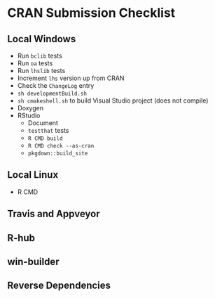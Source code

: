 # CRAN Submission Checklist

## Local Windows

- Run `bclib` tests
- Run `oa` tests
- Run `lhslib` tests
- Increment `lhs` version up from CRAN
- Check the `ChangeLog` entry
- `sh developmentBuild.sh`
- `sh cmakeshell.sh` to build Visual Studio project (does not compile)
- Doxygen
- RStudio
  - Document
  - `testthat` tests
  - `R CMD build`
  - `R CMD check --as-cran`
  - `pkgdown::build_site`

## Local Linux

- R CMD


## Travis and Appveyor

## R-hub

## win-builder

## Reverse Dependencies


